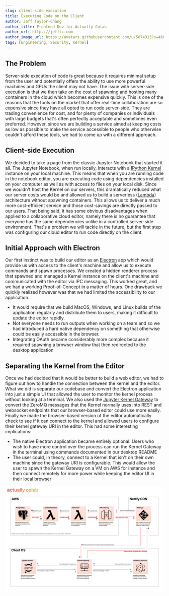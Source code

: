 ```yaml
---
slug: client-side-execution
title: Executing Code on the Client
author: Jeff Taylor-Chang
author_title: Frontend Dev for Actually Colab
author_url: https://jefftc.com
author_image_url: https://avatars.githubusercontent.com/u/5074313?s=460&u=9dc3384482173ab6e158978936d42b440155007e&v=4
tags: [Engineering, Security, Kernel]
---
```


## The Problem

Server-side execution of code is great because it requires minimal setup from the user and potentially offers the ability to use more powerful machines and GPUs the client may not have.
The issue with server-side execution is that we then take on the cost of spawning and hosting many containers in the cloud which becomes expensive quickly.
This is one of the reasons that the tools on the market that offer real-time collaboration are so expensive since they have all opted to run code server-side.
They are trading convenience for cost, and for plenty of companies or individuals with large budgets that's often perfectly acceptable and sometimes even preferred.
However, since we are building a service aimed at keeping costs as low as possible to make the service accessible to people who otherwise couldn't afford these tools, we had to come up with a different approach.

## Client-side Execution

We decided to take a page from the classic Jupyter Notebook that started it all. The Jupyter Notebook, when run locally, interacts with a [IPython Kernel](https://ipython.readthedocs.io/en/stable/) instance on your local machine.
This means that when you are running code in the notebook editor, you are executing code using dependencies installed on your computer as well as with access to files on your local disk.
Since we wouldn't host the Kernel on our servers, this dramatically reduced what our server costs would be and allowed us to build a serverless ([Lambda](https://aws.amazon.com/lambda/)) architecture without spawning containers.
This allows us to deliver a much more cost-efficient service and those cost-savings are directly passed to our users.
That being said, it has some obvious disadvantages when applied to a collaborative cloud editor, namely there is no guarantee that everyone has the same dependencies unlike in a controlled server-side environment.
That's a problem we will tackle in the future, but the first step was configuring our cloud editor to run code directly on the client.

## Initial Approach with Electron

Our first instinct was to build our editor as an [Electron](https://www.electronjs.org/) app which would provide us with access to the client's machine and allow us to execute commands and spawn processes.
We created a hidden renderer process that spawned and managed a Kernel instance on the client's machine and communicated with the editor via IPC messaging.
This worked great, and we had a working Proof-of-Concept in a matter of hours. One drawback we quickly realized however was that we had limited the accessibility to our application.

- It would require that we build MacOS, Windows, and Linux builds of the application regularly and distribute them to users, making it difficult to update the editor rapidly.
- Not everyone needs to run outputs when working on a team and so we had introduced a hard native dependency on something that otherwise could be easily accessible in the browser.
- Integrating OAuth became considerably more complex because it required spawning a browser window that then redirected to the desktop application

## Separating the Kernel from the Editor

Once we had decided that it would be better to build a web editor, we had to figure out how to handle the connection between the kernel and the editor.
What we did is separate our codebase and convert the Electron application into just a simple UI that allowed the user to monitor the kernel process without looking at a terminal.
We also used the [Jupyter Kernel Gateway](https://github.com/jupyter/kernel_gateway) to convert the ZeroMQ messages that the Kernel normally uses into REST and websocket endpoints that our browser-based editor could use more easily.
Finally we made the browser-based version of the editor automatically check to see if it can connect to the kernel and allowed users to configure their kernel gateway URI in the editor.
This had some interesting implications:

- The native Electron application became entirely optional. Users who wish to have more control over the process can run the Kernel Gateway in the terminal using commands documented in our desktop README
- The user could, in theory, connect to a Kernel that isn't on their own machine since the gateway URI is configurable. This would allow the user to spawn the Kernel Gateway on a VM on AWS for instance and then connect remotely for more power while keeping the editor UI in their local browser

![Architecture diagram](https://raw.githubusercontent.com/actually-colab/desktop/master/.readme/img/architecture.png)

